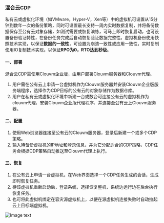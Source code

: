 ### 混合云CDP

私有云或虚拟化环境（如VMware，Hyper-V，Xen等）中的虚拟机可设置从15分钟到数年一次的备份策略，同时可设置最长支持一周内实时数据复制，并将备份数据保存至公有云对象存储，如测试需要或恢复演练，可马上即时恢复启动，也可设置备份验证特性，在备份任务完成后自动恢复验证数据完整性。虚拟机备份使用快照技术实现，以保证**数据的一致性**，可设置为崩溃一致性或应用一致性，实时复制使用IO复制技术实现，以保证**RPO为0，RTO达到秒级**。

#### 一、部署

混合云CDP需使用Clouvm企业版，由用户部署Clouvm服务器和Clouvm代理。

 1. 用户需在公有云上申请一台虚拟机作为Clouvm服务器并安装Clouvm企业版服务端程序，选择作为CDP目标的公有云的对象存储作为数据仓库。
 2. 用户在私有云或虚拟化环境中新建一台或数台可连接公有云的虚拟机作为clouvm代理，安装Clouvm企业版代理程序，并连接至公有云上Clouvm服务器。

#### 二、配置

 1. 使用Web浏览器连接至公有云的Clouvm服务器，登录后新建一个或多个CDP策略。
 2. 输入待备份虚拟机的IP地址和登录信息，并为它分配适合的CDP策略，CDP任务会根据CDP策略自动推送至Clouvm代理上执行。

#### 三、恢复

 1. 在公有云上申请一台虚拟机，在Web界面选择一个CDP任务生成的会话，生成即时恢复任务。
 2. 待该虚拟机重新启动后，登录系统，选择恢复整机，系统边运行边在后台执行恢复任务。
 3. 也可将此虚拟机绑定在容灾源虚拟机上，以便在源虚拟机连接失败时自动拉起云上目标端虚拟机。

![Image text](/cloud.jpg)
